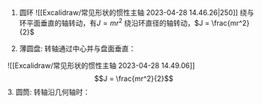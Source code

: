 1. 圆环
![[Excalidraw/常见形状的惯性主轴 2023-04-28 14.46.26|250]]
绕与环平面垂直的轴转动，有$J = mr^2$
绕沿环直径的轴转动，$J = \frac{mr^2}{2}$

2. 薄圆盘: 转轴通过中心并与盘面垂直： 

![[Excalidraw/常见形状的惯性主轴 2023-04-28 14.49.06]]
$$J = \frac{mr^2}{2}$$
3. 圆筒: 转轴沿几何轴时：
